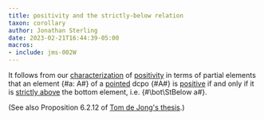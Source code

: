 ```yaml
---
title: positivity and the strictly-below relation
taxon: corollary
author: Jonathan Sterling
date: 2023-02-21T16:44:39-05:00
macros:
- include: jms-002W
---
```


It follows from our [characterization](jms-002T) of [positivity](jms-001M) in terms of partial elements that an element {#a: A#} of a [pointed](jms-001S) dcpo {#A#} is [positive](jms-001M) if and only if it is [strictly above](jms-002W) the bottom element, i.e. {#\bot\StBelow a#}.

(See also Proposition 6.2.12 of [Tom de Jong's thesis](dejong-2023-thesis).)
